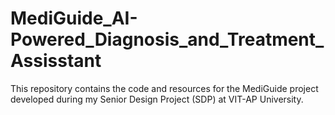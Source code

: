 # MediGuide_AI-Powered_Diagnosis_and_Treatment_Assisstant
This repository contains the code and resources for the MediGuide project developed during my Senior Design Project (SDP) at VIT-AP University.
